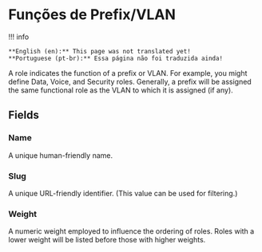 # Funções de Prefix/VLAN

!!! info

    **English (en):** This page was not translated yet!
    **Portuguese (pt-br):** Essa página não foi traduzida ainda!

A role indicates the function of a prefix or VLAN. For example, you might define Data, Voice, and Security roles. Generally, a prefix will be assigned the same functional role as the VLAN to which it is assigned (if any).

## Fields

### Name

A unique human-friendly name.

### Slug

A unique URL-friendly identifier. (This value can be used for filtering.)

### Weight

A numeric weight employed to influence the ordering of roles. Roles with a lower weight will be listed before those with higher weights.
